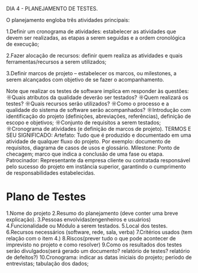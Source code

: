 DIA 4 - PLANEJAMENTO DE TESTES.

O planejamento engloba três atividades principais:

1.Definir um cronograma de atividades: estabelecer as
atividades que devem ser realizadas, as etapas a serem seguidas
 e a ordem cronológica de execução;

2.Fazer alocação de recursos: definir quem realiza as 
atividades e quais ferramentas/recursos a serem utilizados;

3.Definir marcos de projeto – estabelecer os marcos,
 ou milestones, a serem alcançados com objetivo de se fazer o 
 acompanhamento.

Note que realizar os testes de software implica em responder às questões:
    ☼Quais atributos da qualidade deverão ser testados?
    ☼Quem realizará os testes?
    ☼Quais recursos serão utilizados?
    ☼Como o processo e a qualidade do sistema de software serão acompanhados?
    ☼Introdução com identificação do projeto (definições, abreviações, referências), definição de escopo e objetivos;
    ☼Conjunto de requisitos a serem testados;
    ☼Cronograma de atividades (e definição de marcos de projeto).
TERMOS E SEU SIGNIFICADO:
Artefato: Tudo que é produzido e documentado em uma atividade de qualquer fluxo do projeto. 
    Por exemplo: documento de requisitos, diagrama de casos de usos e glossário.
Milestone: Ponto de checagem; marco que indica a conclusão de uma fase ou etapa.
Patrocinador: Representante da empresa cliente ou contratada responsável pelo sucesso do projeto em instância superior, garantindo o cumprimento de responsabilidades
     estabelecidas.

# Plano de Testes
1.Nome do projeto
2.Resumo do planejamento (deve conter uma breve explicação).
3.Pessoas envolvidas(engenheiros e usuários)
4.Funcionalidade ou Módulo a serem testados.
5.Local dos testes.
6.Recursos necessários (software, rede, sala, verba)
7.Critérios usados (tem relação com o item 4.)
8.Riscos(prever tudo o que pode acontecer de imprevisto no projeto e como resolver)
9.Como os resultados dos testes serão divulgados(será gerado um documento? relatório de testes? relatório de defeitos?)
10.Cronograma: indicar as datas iniciais do projeto; período de entrevistas; tabulação dos dados;
